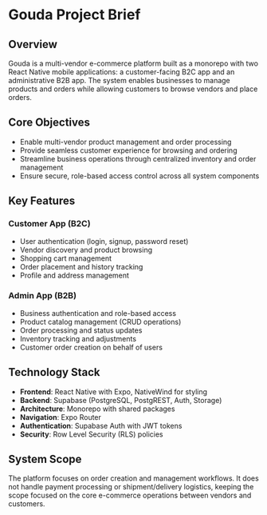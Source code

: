 # Gouda Project Brief

## Overview

Gouda is a multi-vendor e-commerce platform built as a monorepo with two React Native mobile applications: a customer-facing B2C app and an administrative B2B app. The system enables businesses to manage products and orders while allowing customers to browse vendors and place orders.

## Core Objectives

- Enable multi-vendor product management and order processing
- Provide seamless customer experience for browsing and ordering
- Streamline business operations through centralized inventory and order management
- Ensure secure, role-based access control across all system components

## Key Features

### Customer App (B2C)

- User authentication (login, signup, password reset)
- Vendor discovery and product browsing
- Shopping cart management
- Order placement and history tracking
- Profile and address management

### Admin App (B2B)

- Business authentication and role-based access
- Product catalog management (CRUD operations)
- Order processing and status updates
- Inventory tracking and adjustments
- Customer order creation on behalf of users

## Technology Stack

- **Frontend**: React Native with Expo, NativeWind for styling
- **Backend**: Supabase (PostgreSQL, PostgREST, Auth, Storage)
- **Architecture**: Monorepo with shared packages
- **Navigation**: Expo Router
- **Authentication**: Supabase Auth with JWT tokens
- **Security**: Row Level Security (RLS) policies

## System Scope

The platform focuses on order creation and management workflows. It does not handle payment processing or shipment/delivery logistics, keeping the scope focused on the core e-commerce operations between vendors and customers.
